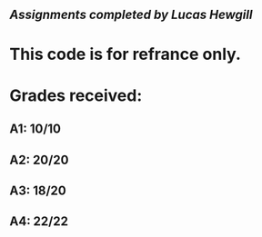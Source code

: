 ## ___Assignments completed by Lucas Hewgill___

# This code is for refrance only.

# Grades received:

## A1: 10/10
## A2: 20/20
## A3: 18/20
## A4: 22/22
